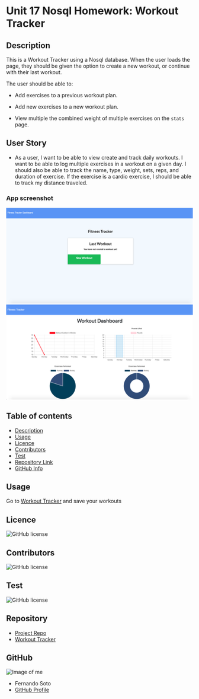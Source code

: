 # Unit 17 Nosql Homework: Workout Tracker

## Description 

This is a Workout Tracker using a Nosql database.
When the user loads the page, they should be given the option to create a new workout, or continue with their last workout.

The user should be able to:

  * Add exercises to a previous workout plan.

  * Add new exercises to a new workout plan.

  * View multiple the combined weight of multiple exercises on the `stats` page.


## User Story

* As a user, I want to be able to view create and track daily workouts. I want to be able to log multiple exercises in a workout on a given day. I should also be able to track the name, type, weight, sets, reps, and duration of exercise. If the exercise is a cardio exercise, I should be able to track my distance traveled.

### App screenshot

![Foto1](./public/foto1.png)   
![Foto2](./public/foto2.png)

## Table of contents

- [Description](#Description)
- [Usage](#Usage)
- [Licence](#Licence)
- [Contributors](#Contributors)
- [Test](#Test)
- [Repository Link](#Repository)
- [GitHub Info](#GitHub) 

## Usage

Go to [Workout Tracker](https://workout-tracker1200.herokuapp.com) and save your workouts

## Licence

![GitHub license](https://img.shields.io/badge/license-MIT-blue.svg)

## Contributors

![GitHub license](https://img.shields.io/badge/Made%20by-%40hoffman1200-orange)

## Test

![GitHub license](https://img.shields.io/badge/test-100%25-success)


## Repository

- [Project Repo](https://github.com/hoffman1200/Homework-17)
- [Workout Tracker](https://workout-tracker1200.herokuapp.com)

## GitHub

![Image of me](https://avatars1.githubusercontent.com/u/61527225?v=4)
- Fernando Soto
- [GitHub Profile](https://github.com/hoffman1200)
